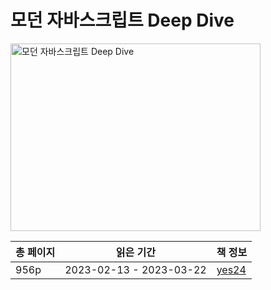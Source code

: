 # 모던 자바스크립트 Deep Dive

<img src="모던 자바스크립트 Deep Dive.jpg" alt="모던 자바스크립트 Deep Dive" width="400" height="300"/>


| 총 페이지 | 읽은 기간                   | 책 정보                                                   |
|-------|-------------------------|--------------------------------------------------------|
| 956p  | 2023-02-13 - 2023-03-22 | [yes24](https://www.yes24.com/Product/Goods/92742567) |